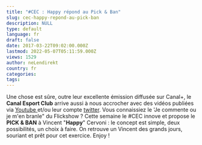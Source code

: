 ```yaml
---
title: "#CEC : Happy répond au Pick & Ban"
slug: cec-happy-repond-au-pick-ban
description: NULL
type: default
language: fr
draft: false
date: 2017-03-22T09:02:00.000Z
lastmod: 2022-05-07T05:11:59.000Z
views: 1529
author: neLendirekt
country: fr
categories:
tags:
---
```

Une chose est sûre, outre leur excellente émission diffusée sur Canal+, le **Canal Esport Club** arrive aussi à nous accrocher avec des vidéos publiées via [Youtube ](https://www.youtube.com/channel/UCyAacIovlTPPzYPYWQJsSMw)et/ou leur compte [twitter](https://twitter.com/canalesportclub). Vous connaissiez le 'Je commente ou je m'en branle" du Flickshow ? Cette semaine le #CEC innove et propose le **PICK & BAN** à Vincent "**Happy**" Cervoni : le concept est simple, deux possibilités, un choix à faire. On retrouve un Vincent des grands jours, souriant et prêt pour cet exercice. Enjoy ! 
